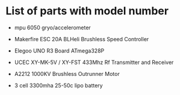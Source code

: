 # List of parts with model number

* mpu 6050 gryo/accelerometer 

* Makerfire ESC 20A BLHeli Brushless Speed Controller

* Elegoo UNO R3 Board ATmega328P

* UCEC XY-MK-5V / XY-FST 433Mhz Rf Transmitter and Receiver

* A2212 1000KV Brushless Outrunner Motor

* 3 cell 3300mha 25-50c lipo battery

